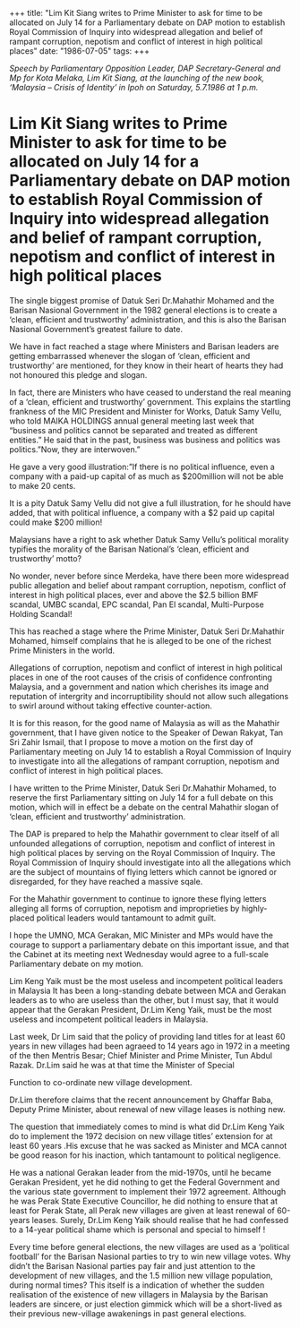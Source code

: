 +++ 
title: "Lim Kit Siang writes to Prime Minister to ask for time to be allocated on July 14 for a Parliamentary debate on DAP motion to establish Royal Commission of Inquiry into widespread allegation and belief of rampant corruption, nepotism and conflict of interest in high political places"
date: "1986-07-05"
tags:
+++

_Speech by Parliamentary Opposition Leader, DAP Secretary-General and Mp for Kota Melaka, Lim Kit Siang, at the launching of the new book, ‘Malaysia – Crisis of Identity’ in Ipoh on Saturday, 5.7.1986 at 1 p.m._

# Lim Kit Siang writes to Prime Minister to ask for time to be allocated on July 14 for a Parliamentary debate on DAP motion to establish Royal Commission of Inquiry into widespread allegation and belief of rampant corruption, nepotism and conflict of interest in high political places

The single biggest promise of Datuk Seri Dr.Mahathir Mohamed and the Barisan Nasional Government in the 1982 general elections is to create a ‘clean, efficient and trustworthy’ administration, and this is also the Barisan Nasional Government’s greatest failure to date.</u>

We have in fact reached a stage where Ministers and Barisan leaders are getting embarrassed whenever the slogan of  ‘clean, efficient and trustworthy’ are mentioned, for they know in their heart of hearts they had not honoured this pledge and slogan.

In fact, there are Ministers who have ceased to understand the real meaning of a ‘clean, efficient and trustworthy’ government. This explains the startling frankness of the MIC President and Minister for Works, Datuk Samy Vellu, who told MAIKA HOLDINGS annual general meeting last week that “business and politics cannot be separated and treated as different entities.” He said that in the past, business was business and politics was politics.”Now, they are interwoven.” 

He gave a very good illustration:”If there is no political influence, even a company with a paid-up capital of as much as $200million will not be able to make 20 cents.

It is a pity Datuk Samy Vellu did not give a full illustration, for he should have added, that with political influence, a company with a $2 paid up capital could make $200 million!

Malaysians have a right to ask whether Datuk Samy Vellu’s political morality typifies the morality of the Barisan National’s ‘clean, efficient and trustworthy’ motto?

No wonder, never before since Merdeka, have there been more widespread public allegation and belief about rampant corruption, nepotism, conflict of interest in high political places, ever and above the $2.5 billion BMF scandal, UMBC scandal, EPC scandal, Pan El scandal, Multi-Purpose Holding Scandal!

This has reached a stage where the Prime Minister, Datuk Seri Dr.Mahathir Mohamed, himself complains that he is alleged to be one of the richest Prime Ministers in the world.  

Allegations of corruption, nepotism and conflict of interest in high political places in one of the root causes of the crisis of confidence confronting Malaysia, and a government and nation which cherishes its image and reputation of intergrity and incorruptibility should not allow such allegations to swirl around without taking effective counter-action.

It is for this reason, for the good name of Malaysia as will as the Mahathir government, that I have given notice to the Speaker of Dewan Rakyat, Tan Sri Zahir Ismail, that I propose to move a motion on the first day of Parliamentary meeting on July 14 to establish a Royal Commission of Inquiry to investigate into all the allegations of rampant corruption, nepotism and conflict of interest in high political places.

I have written to the Prime Minister, Datuk Seri Dr.Mahathir Mohamed, to reserve the first Parliamentary sitting on July 14 for a full debate on this motion, which will in effect be a debate on the central Mahathir slogan of  ‘clean, efficient and trustworthy’ administration.

The DAP is prepared to help the Mahathir government to clear itself of all unfounded allegations of corruption, nepotism and conflict of interest in high political places by serving on the Royal Commission of Inquiry. The Royal Commission of Inquiry should investigate into all the allegations which are the subject of mountains of flying letters which cannot be ignored or disregarded, for they have reached a massive sqale.

For the Mahathir government to continue to ignore these flying letters alleging all forms of corruption, nepotism and improprieties by highly-placed political leaders would tantamount to admit guilt. 

I hope the UMNO, MCA Gerakan, MIC Minister and MPs would have the courage to support a parliamentary debate on this important issue, and that the Cabinet at its meeting next Wednesday would agree to a full-scale Parliamentary debate on my motion.

Lim Keng Yaik must be the most useless and incompetent political leaders in Malaysia
It has been a long-standing debate between MCA and Gerakan leaders as to who are useless than the other, but I must say, that it would appear that the Gerakan President, Dr.Lim Keng 
Yaik, must be the most useless and incompetent political leaders in Malaysia.

Last week, Dr Lim said that the policy of providing land titles for at least 60 years in new villages had been agraeed to 14 years ago in 1972 in a meeting of the then Mentris Besar; Chief Minister and Prime Minister, Tun Abdul Razak. Dr.Lim said he was at that time the Minister of Special 

Function to co-ordinate new village development.

Dr.Lim therefore claims that the recent announcement by Ghaffar Baba, Deputy Prime Minister, about renewal of new village leases is nothing new.

The question that immediately comes to mind is what did Dr.Lim Keng Yaik do to implement the 1972 decision on new village titles’ extension for at least 60 years .His excuse that he was sacked as Minister and MCA cannot be good reason for his inaction, which tantamount to political negligence.

He was a national Gerakan leader from the mid-1970s, until he became Gerakan President, yet he did nothing to get the Federal Government and the various state government to implement their 1972 agreement. Although he was Perak State Executive Councillor, he did nothing to ensure that at least for Perak State, all Perak new villages are given at least renewal of 60-years leases.
Surely, Dr.Lim Keng Yaik should realise that he had confessed to a 14-year political shame which is personal and special to himself !

Every time before general elections, the new villages are used as a ‘political football’ for the Barisan Nasional parties to try to win new village votes. Why didn’t the Barisan Nasional parties pay fair and just attention to the development of new villages, and the 1.5 million new village population, during normal times? This itself is a indication of whether the sudden realisation of the existence of new villagers in Malaysia by the Barisan leaders are sincere, or just election gimmick which will be a short-lived as their previous new-village awakenings in past general elections.
 
